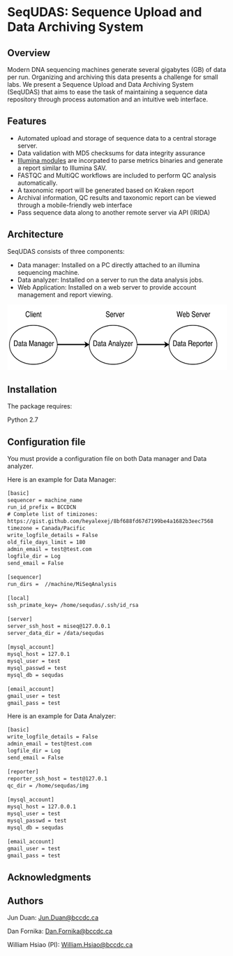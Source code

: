 # SeqUDAS: Sequence Upload and Data Archiving System

## Overview

Modern DNA sequencing machines generate several gigabytes (GB) of data per run. Organizing and archiving this data presents a challenge for small labs. We present a Sequence Upload and Data Archiving System (SeqUDAS) that aims to ease the task of maintaining a sequence data repository through process automation and an intuitive web interface.

## Features

- Automated upload and storage of sequence data to a central storage server.
- Data validation with MD5 checksums for data integrity assurance
- [Illumina modules](https://bitbucket.org/invitae/illuminate) are incorpated to parse metrics binaries and generate a report similar to Illumina SAV.
- FASTQC and MultiQC workflows are included to perform QC analysis automatically.
- A taxonomic report will be generated based on Kraken report 
- Archival information, QC results and taxonomic report can be viewed through a mobile-friendly web interface
- Pass sequence data along to another remote server via API (IRIDA) 

## Architecture

SeqUDAS consists of three components:

- Data manager: Installed on a PC directly attached to an illumina sequencing machine.
- Data analyzer: Installed on a server to run the data analysis jobs.
- Web Application: Installed on a web server to provide account management and report viewing.

<img src="https://github.com/duanjunhyq/sequdas/blob/master/docs/images/sequdas-architecture.jpg" width="600" height="150">

## Installation

The package requires:

Python 2.7

## Configuration file

You must provide a configuration file on both Data manager and Data analyzer.

Here is an example for Data Manager:

```
[basic]
sequencer = machine_name
run_id_prefix = BCCDCN
# Complete list of timizones: https://gist.github.com/heyalexej/8bf688fd67d7199be4a1682b3eec7568
timezone = Canada/Pacific
write_logfile_details = False
old_file_days_limit = 180
admin_email = test@test.com
logfile_dir = Log
send_email = False

[sequencer]
run_dirs =  //machine/MiSeqAnalysis

[local]
ssh_primate_key= /home/sequdas/.ssh/id_rsa

[server]
server_ssh_host = miseq@127.0.0.1
server_data_dir = /data/sequdas

[mysql_account]
mysql_host = 127.0.1
mysql_user = test
mysql_passwd = test
mysql_db = sequdas

[email_account]
gmail_user = test
gmail_pass = test

```

Here is an example for Data Analyzer:

```
[basic]
write_logfile_details = False
admin_email = test@test.com
logfile_dir = Log
send_email = False

[reporter]
reporter_ssh_host = test@127.0.1
qc_dir = /home/sequdas/img

[mysql_account]
mysql_host = 127.0.0.1
mysql_user = test
mysql_passwd = test
mysql_db = sequdas

[email_account]
gmail_user = test
gmail_pass = test

```

## Acknowledgments

## Authors
Jun Duan: Jun.Duan@bccdc.ca

Dan Fornika: Dan.Fornika@bccdc.ca

William Hsiao (PI): William.Hsiao@bccdc.ca 

